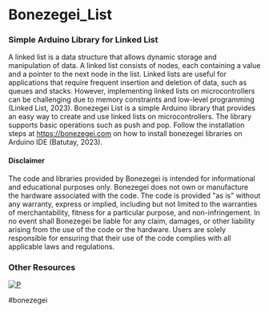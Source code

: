 # Bonezegei_List
### Simple Arduino Library for Linked List 

A linked list is a data structure that allows dynamic storage and manipulation of data. A linked list consists of nodes, each containing a value and a pointer to the next node in the list. Linked lists are useful for applications that require frequent insertion and deletion of data, such as queues and stacks. However, implementing linked lists on microcontrollers can be challenging due to memory constraints and low-level programming (Linked List, 2023). Bonezegei List is a simple Arduino library that provides an easy way to create and use linked lists on microcontrollers. The library supports basic operations such as push and pop. Follow the installation steps at https://bonezegei.com on how to install bonezegei libraries on Arduino IDE (Batutay, 2023).

  <h4>Disclaimer</h4>
  <p>The code and libraries provided by Bonezegei is intended for informational and educational purposes only. Bonezegei does not own or manufacture the hardware associated with the code. The code is provided "as is" without any warranty, express or implied, including but not limited to the warranties of merchantability, fitness for a particular purpose, and non-infringement. In no event shall Bonezegei be liable for any claim, damages, or other liability arising from the use of the code or the hardware. Users are solely responsible for ensuring that their use of the code complies with all applicable laws and regulations.</p>

### Other Resources
[![P](https://img.shields.io/badge/ResearchGate-00CCBB?style=for-the-badge&logo=ResearchGate&logoColor=white)](https://www.researchgate.net/publication/375061033_Bonezegei_HCSR04_Arduino_Library_for_Ultrasonic_Distance_Sensor)

#bonezegei
